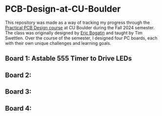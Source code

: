 # PCB-Design-at-CU-Boulder
This repository was made as a way of tracking my progress through the [Practical PCB Design course](https://catalog.colorado.edu/undergraduate/colleges-schools/engineering-applied-science/programs-study/electrical-computer-energy-engineering/#coursestext:~:text=ECEN%C2%A03730%20(3)%20Practical%20Printed%20Circuit%20Board%20Design%20and%20Manufacture) at CU Boulder during the Fall 2024 semester. The class was originally designed by [Eric Bogatin](https://www.colorado.edu/faculty/bogatin/) and taught by Tim Swettlen. Over the course of the semester, I designed four PC boards, each with their own unique challenges and learning goals.

## Board 1: Astable 555 Timer to Drive LEDs

## Board 2: 

## Board 3:

## Board 4: